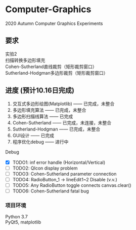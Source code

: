 # Computer-Graphics
2020 Autumn Computer Graphics Experiments

## 要求
实验2 <br />
扫描转换多边形填充 <br />
Cohen-Sutherland直线裁剪（矩形裁剪窗口） <br />
Sutherland-Hodgman多边形裁剪（矩形裁剪窗口） <br />

## 进度 (预计10.16日完成)
1. 交互式多边形绘图(Matplotlib) —— 已完成，未整合 <br />
2. 多边形填充算法 —— 已完成，未整合 <br />
3. 多边形扫描线算法 —— 已完成 <br />
4. Cohen-Sutherland —— 已完成，未连接，未整合 <br />
5. Sutherland-Hodgman —— 已完成，未整合 <br />
6. GUI设计 —— 已完成 <br />
7. 程序优化debug —— 进行中

Debug
- [x] TODO1: inf error handle (Horizontal/Vertical)　<br />
- [ ] TODO2: QIcon display problem <br />
- [ ] TODO3: Cohen-Sutherland parameter connection <br />
- [ ] TODO4: RadioButton_1 -> lineEdit1~2 Disable (v.v.)
- [ ] TODO5: Any RadioButton toggle connects canvas.clear()
- [ ] TODO6: Cohen-Sutherland fatal bug

### 项目环境
Python 3.7 <br />
PyQt5, matplotlib
